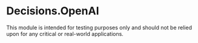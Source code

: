 # Decisions.OpenAI

This module is intended for testing purposes only and should not be relied upon for any critical or real-world applications.
